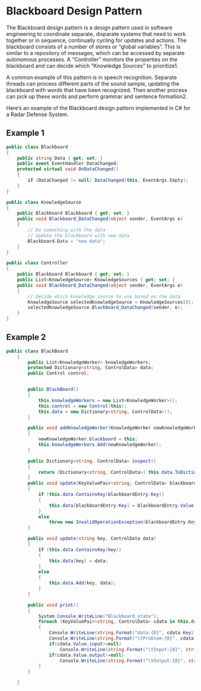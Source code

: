 **Blackboard Design Pattern**
===

The Blackboard design pattern is a design pattern used in software engineering to coordinate separate, disparate systems that need to work together or in sequence, continually cycling for updates and actions. The blackboard consists of a number of stores or “global variables”. This is similar to a repository of messages, which can be accessed by separate autonomous processes. A “Controller” monitors the properties on the blackboard and can decide which “Knowledge Sources” to prioritize1.

A common example of this pattern is in speech recognition. Separate threads can process different parts of the sound sample, updating the blackboard with words that have been recognized. Then another process can pick up these words and perform grammar and sentence formation2.

Here’s an example of the Blackboard design pattern implemented in C# for a Radar Defense System.

## Example 1
```cs
public class Blackboard
{
    public string Data { get; set; }
    public event EventHandler DataChanged;
    protected virtual void OnDataChanged()
    {
        if (DataChanged != null) DataChanged(this, EventArgs.Empty);
    }
}

public class KnowledgeSource
{
    public Blackboard Blackboard { get; set; }
    public void Blackboard_DataChanged(object sender, EventArgs e)
    {
        // Do something with the data
        // Update the blackboard with new data
        Blackboard.Data = "new data";
    }
}

public class Controller
{
    public Blackboard Blackboard { get; set; }
    public List<KnowledgeSource> KnowledgeSources { get; set; }
    public void Blackboard_DataChanged(object sender, EventArgs e)
    {
        // Decide which knowledge source to use based on the data
        KnowledgeSource selectedKnowledgeSource = KnowledgeSources[0];
        selectedKnowledgeSource.Blackboard_DataChanged(sender, e);
    }
}


```

## Example 2
```cs
public class BlackBoard
    {
        public List<KnowledgeWorker> knowledgeWorkers;
        protected Dictionary<string, ControlData> data;
        public Control control;


        public BlackBoard()
        {
            this.knowledgeWorkers = new List<KnowledgeWorker>();
            this.control = new Control(this);
            this.data = new Dictionary<string, ControlData>();
        }

        public void addKnowledgeWorker(KnowledgeWorker newKnowledgeWorker) 
        {
            newKnowledgeWorker.blackboard = this;
            this.knowledgeWorkers.Add(newKnowledgeWorker);
        }       

        public Dictionary<string, ControlData> inspect()
        {
            return (Dictionary<string, ControlData>) this.data.ToDictionary(k => k.Key, k => (ControlData) k.Value.Clone());
        }
        public void update(KeyValuePair<string, ControlData> blackboardEntry) 
        {
            if (this.data.ContainsKey(blackboardEntry.Key))
            {
                this.data[blackboardEntry.Key] = blackboardEntry.Value;
            }
            else
                throw new InvalidOperationException(blackboardEntry.Key + " Not Found!");
        }

        public void update(string key, ControlData data)
        {
            if (this.data.ContainsKey(key))
            {
                this.data[key] = data;
            }
            else
            {
                this.data.Add(key, data);
            }            
        }

        public void print()
        {
            System.Console.WriteLine("Blackboard state");
            foreach (KeyValuePair<string, ControlData> cdata in this.data)
            {
                Console.WriteLine(string.Format("data:{0}", cdata.Key));
                Console.WriteLine(string.Format("\tProblem:{0}", cdata.Value.problem));
                if(cdata.Value.input!=null)
                    Console.WriteLine(string.Format("\tInput:{0}", string.Join(",",cdata.Value.input)));
                if(cdata.Value.output!=null)
                    Console.WriteLine(string.Format("\tOutput:{0}", string.Join(",",cdata.Value.output)));
            }
        }

    }
```
